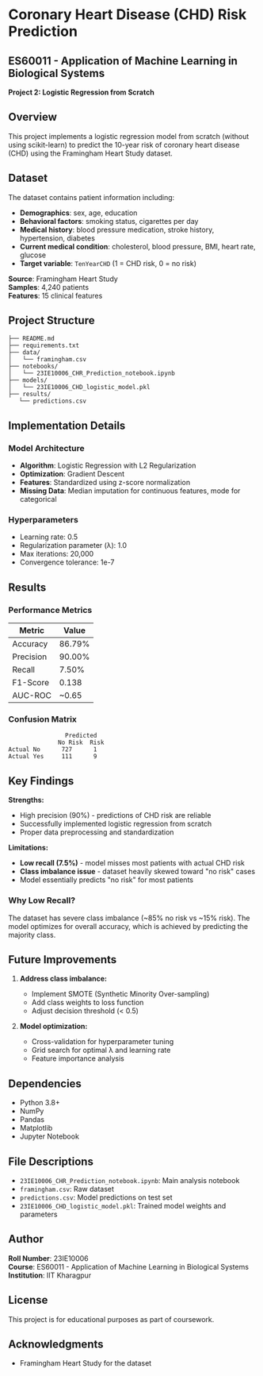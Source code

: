 # Coronary Heart Disease (CHD) Risk Prediction

## ES60011 - Application of Machine Learning in Biological Systems  
**Project 2: Logistic Regression from Scratch**

## Overview
This project implements a logistic regression model from scratch (without using scikit-learn) to predict the 10-year risk of coronary heart disease (CHD) using the Framingham Heart Study dataset.

## Dataset
The dataset contains patient information including:
- **Demographics**: sex, age, education
- **Behavioral factors**: smoking status, cigarettes per day
- **Medical history**: blood pressure medication, stroke history, hypertension, diabetes
- **Current medical condition**: cholesterol, blood pressure, BMI, heart rate, glucose
- **Target variable**: `TenYearCHD` (1 = CHD risk, 0 = no risk)

**Source**: Framingham Heart Study  
**Samples**: 4,240 patients  
**Features**: 15 clinical features

## Project Structure
```
├── README.md
├── requirements.txt
├── data/
│   └── framingham.csv
├── notebooks/
│   └── 23IE10006_CHR_Prediction_notebook.ipynb
├── models/
│   └── 23IE10006_CHD_logistic_model.pkl
├── results/
   └── predictions.csv
```

## Implementation Details

### Model Architecture
- **Algorithm**: Logistic Regression with L2 Regularization
- **Optimization**: Gradient Descent
- **Features**: Standardized using z-score normalization
- **Missing Data**: Median imputation for continuous features, mode for categorical

### Hyperparameters
- Learning rate: 0.5
- Regularization parameter (λ): 1.0
- Max iterations: 20,000
- Convergence tolerance: 1e-7

## Results

### Performance Metrics
| Metric | Value |
|--------|-------|
| Accuracy | 86.79% |
| Precision | 90.00% |
| Recall | 7.50% |
| F1-Score | 0.138 |
| AUC-ROC | ~0.65 |

### Confusion Matrix
```
                Predicted
              No Risk  Risk
Actual No      727      1
Actual Yes     111      9
```

## Key Findings

**Strengths:**
- High precision (90%) - predictions of CHD risk are reliable
- Successfully implemented logistic regression from scratch
- Proper data preprocessing and standardization

**Limitations:**
- **Low recall (7.5%)** - model misses most patients with actual CHD risk
- **Class imbalance issue** - dataset heavily skewed toward "no risk" cases
- Model essentially predicts "no risk" for most patients

### Why Low Recall?
The dataset has severe class imbalance (~85% no risk vs ~15% risk). The model optimizes for overall accuracy, which is achieved by predicting the majority class.

## Future Improvements

1. **Address class imbalance:**
   - Implement SMOTE (Synthetic Minority Over-sampling)
   - Add class weights to loss function
   - Adjust decision threshold (< 0.5)

2. **Model optimization:**
   - Cross-validation for hyperparameter tuning
   - Grid search for optimal λ and learning rate
   - Feature importance analysis


## Dependencies
- Python 3.8+
- NumPy
- Pandas
- Matplotlib
- Jupyter Notebook


## File Descriptions

- `23IE10006_CHR_Prediction_notebook.ipynb`: Main analysis notebook
- `framingham.csv`: Raw dataset
- `predictions.csv`: Model predictions on test set
- `23IE10006_CHD_logistic_model.pkl`: Trained model weights and parameters

## Author
**Roll Number**: 23IE10006  
**Course**: ES60011 - Application of Machine Learning in Biological Systems  
**Institution**: IIT Kharagpur

## License
This project is for educational purposes as part of coursework.

## Acknowledgments
- Framingham Heart Study for the dataset
